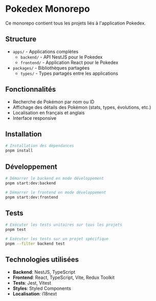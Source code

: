 # Pokedex Monorepo

Ce monorepo contient tous les projets liés à l'application Pokedex.

## Structure

- `apps/` - Applications complètes
  - `backend/` - API NestJS pour le Pokedex
  - `frontend/` - Application React pour le Pokedex
- `packages/` - Bibliothèques partagées
  - `types/` - Types partagés entre les applications

## Fonctionnalités

- Recherche de Pokémon par nom ou ID
- Affichage des détails des Pokémon (stats, types, évolutions, etc.)
- Localisation en français et anglais
- Interface responsive

## Installation

```bash
# Installation des dépendances
pnpm install
```

## Développement

```bash
# Démarrer le backend en mode développement
pnpm start:dev:backend

# Démarrer le frontend en mode développement
pnpm start:dev:frontend
```

## Tests

```bash
# Exécuter les tests unitaires sur tous les projets
pnpm test

# Exécuter les tests sur un projet spécifique
pnpm --filter backend test
```

## Technologies utilisées

- **Backend**: NestJS, TypeScript
- **Frontend**: React, TypeScript, Vite, Redux Toolkit
- **Tests**: Jest, Vitest
- **Styles**: Styled Components
- **Localisation**: i18next
